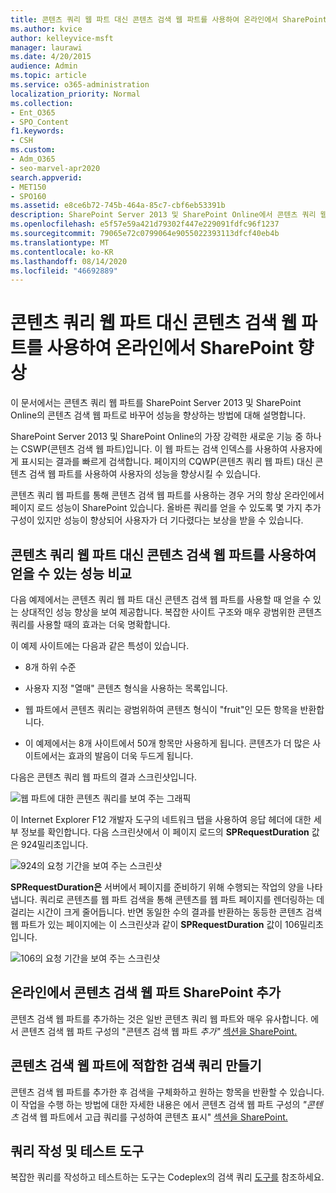 ```yaml
---
title: 콘텐츠 쿼리 웹 파트 대신 콘텐츠 검색 웹 파트를 사용하여 온라인에서 SharePoint 향상
ms.author: kvice
author: kelleyvice-msft
manager: laurawi
ms.date: 4/20/2015
audience: Admin
ms.topic: article
ms.service: o365-administration
localization_priority: Normal
ms.collection:
- Ent_O365
- SPO_Content
f1.keywords:
- CSH
ms.custom:
- Adm_O365
- seo-marvel-apr2020
search.appverid:
- MET150
- SPO160
ms.assetid: e8ce6b72-745b-464a-85c7-cbf6eb53391b
description: SharePoint Server 2013 및 SharePoint Online에서 콘텐츠 쿼리 웹 파트를 콘텐츠 검색 웹 파트로 바꾸어 성능을 SharePoint 방법을 알아보겠습니다.
ms.openlocfilehash: e5f57e59a421d79302f447e229091fdfc96f1237
ms.sourcegitcommit: 79065e72c0799064e9055022393113dfcf40eb4b
ms.translationtype: MT
ms.contentlocale: ko-KR
ms.lasthandoff: 08/14/2020
ms.locfileid: "46692889"
---
```

# <a name="using-content-search-web-part-instead-of-content-query-web-part-to-improve-performance-in-sharepoint-online"></a>콘텐츠 쿼리 웹 파트 대신 콘텐츠 검색 웹 파트를 사용하여 온라인에서 SharePoint 향상

이 문서에서는 콘텐츠 쿼리 웹 파트를 SharePoint Server 2013 및 SharePoint Online의 콘텐츠 검색 웹 파트로 바꾸어 성능을 향상하는 방법에 대해 설명합니다.
  
SharePoint Server 2013 및 SharePoint Online의 가장 강력한 새로운 기능 중 하나는 CSWP(콘텐츠 검색 웹 파트)입니다. 이 웹 파트는 검색 인덱스를 사용하여 사용자에게 표시되는 결과를 빠르게 검색합니다. 페이지의 CQWP(콘텐츠 쿼리 웹 파트) 대신 콘텐츠 검색 웹 파트를 사용하여 사용자의 성능을 향상시킬 수 있습니다.
  
콘텐츠 쿼리 웹 파트를 통해 콘텐츠 검색 웹 파트를 사용하는 경우 거의 항상 온라인에서 페이지 로드 성능이 SharePoint 있습니다. 올바른 쿼리를 얻을 수 있도록 몇 가지 추가 구성이 있지만 성능이 향상되어 사용자가 더 기다렸다는 보상을 받을 수 있습니다.
  
## <a name="comparing-the-performance-gain-you-get-from-using-content-search-web-part-instead-of-content-query-web-part"></a>콘텐츠 쿼리 웹 파트 대신 콘텐츠 검색 웹 파트를 사용하여 얻을 수 있는 성능 비교

다음 예제에서는 콘텐츠 쿼리 웹 파트 대신 콘텐츠 검색 웹 파트를 사용할 때 얻을 수 있는 상대적인 성능 향상을 보여 제공합니다. 복잡한 사이트 구조와 매우 광범위한 콘텐츠 쿼리를 사용할 때의 효과는 더욱 명확합니다.
  
이 예제 사이트에는 다음과 같은 특성이 있습니다.
  
- 8개 하위 수준
    
- 사용자 지정 "열매" 콘텐츠 형식을 사용하는 목록입니다.
    
- 웹 파트에서 콘텐츠 쿼리는 광범위하여 콘텐츠 형식이 "fruit"인 모든 항목을 반환합니다.
    
- 이 예제에서는 8개 사이트에서 50개 항목만 사용하게 됩니다. 콘텐츠가 더 많은 사이트에서는 효과의 발음이 더욱 두드게 됩니다.
    
다음은 콘텐츠 쿼리 웹 파트의 결과 스크린샷입니다.
  
![웹 파트에 대한 콘텐츠 쿼리를 보여 주는 그래픽](../media/b3d41f20-dfe5-46ed-9c0a-31057e82de33.png)
  
이 Internet Explorer F12  개발자 도구의 네트워크 탭을 사용하여 응답 헤더에 대한 세부 정보를 확인합니다. 다음 스크린샷에서 이 페이지 로드의 **SPRequestDuration** 값은 924밀리초입니다. 
  
![924의 요청 기간을 보여 주는 스크린샷](../media/343571f2-a249-4de2-bc11-2cee93498aea.png)
  
 **SPRequestDuration은** 서버에서 페이지를 준비하기 위해 수행되는 작업의 양을 나타냅니다. 쿼리로 콘텐츠를 웹 파트 검색을 통해 콘텐츠를 웹 파트 페이지를 렌더링하는 데 걸리는 시간이 크게 줄어듭니다. 반면 동일한 수의 결과를 반환하는 동등한 콘텐츠 검색 웹 파트가 있는 페이지에는 이 스크린샷과 같이 **SPRequestDuration** 값이 106밀리초입니다. 
  
![106의 요청 기간을 보여 주는 스크린샷](../media/b46387ac-660d-4e5e-a11c-cc430e912962.png)
  
## <a name="adding-a-content-search-web-part-in-sharepoint-online"></a>온라인에서 콘텐츠 검색 웹 파트 SharePoint 추가

콘텐츠 검색 웹 파트를 추가하는 것은 일반 콘텐츠 쿼리 웹 파트와 매우 유사합니다. 에서 콘텐츠 검색 웹 파트 구성의 "콘텐츠 검색 웹 파트 *추가"* [섹션을 SharePoint.](https://support.office.com/article/Configure-a-Content-Search-Web-Part-in-SharePoint-0dc16de1-dbe4-462b-babb-bf8338c36c9a)
  
## <a name="creating-the-right-search-query-for-your-content-search-web-part"></a>콘텐츠 검색 웹 파트에 적합한 검색 쿼리 만들기

콘텐츠 검색 웹 파트를 추가한 후 검색을 구체화하고 원하는 항목을 반환할 수 있습니다. 이 작업을 수행 하는 방법에 대한 자세한 내용은 에서 콘텐츠 검색 웹 파트 구성의 *"콘텐츠* 검색 웹 파트에서 고급 쿼리를 구성하여 콘텐츠 표시" [섹션을 SharePoint.](https://support.office.com/article/Configure-a-Content-Search-Web-Part-in-SharePoint-0dc16de1-dbe4-462b-babb-bf8338c36c9a)
  
## <a name="query-building-and-testing-tool"></a>쿼리 작성 및 테스트 도구

복잡한 쿼리를 작성하고 테스트하는 도구는 Codeplex의 검색 쿼리 [도구를](https://sp2013searchtool.codeplex.com/) 참조하세요. 
  

